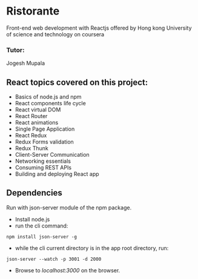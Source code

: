 # Ristorante
Front-end web development with Reactjs offered by
Hong kong University of science and technology on coursera

### Tutor:
Jogesh Mupala


## React topics covered on this project:

* Basics of node.js and npm
* React components life cycle
* React virtual DOM
* React Router
* React animations
* Single Page Application
* React Redux
* Redux Forms validation
* Redux Thunk
* Client-Server Communication
* Networking essentials
* Consuming REST APIs
* Building and deploying React app

## Dependencies
Run with json-server module of the npm package. 
* Install node.js
* run the cli command: 
```command line
npm install json-server -g
```
* while the cli current directory is in the app root directory, run: 
```command line
json-server --watch -p 3001 -d 2000
```
* Browse to *localhost:3000* on the browser.


